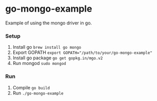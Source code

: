 # go-mongo-example
Example of using the mongo driver in go.

### Setup
1. Install go `brew install go mongo`
2. Export GOPATH `export GOPATH="/path/to/your/go-mongo-example"`
3. Install go package `go get gopkg.in/mgo.v2`
4. Run mongod `sudo mongod`

### Run
1. Compile `go build`
2. Run `./go-mongo-example`
